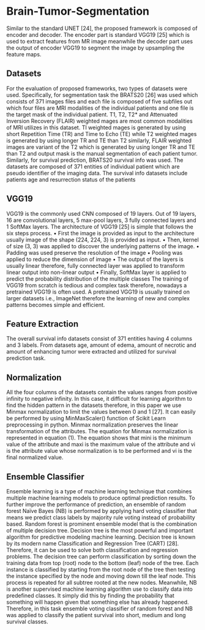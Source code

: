 # Brain-Tumor-Segmentation
Similar to the standard UNET [24], the proposed framework is composed of encoder and decoder. The encoder part is standard VGG19 [25] which is used to extract features from MR image meanwhile the decoder part uses the output of encoder VGG19 to segment the image by upsampling the feature maps.
## Datasets
For the evaluation of proposed frameworks, two types of datasets were used. Specifically, for segmentation task the BRATS20 [26] was used which consists of 371 images files and each file is composed of five subfiles out which four files are MRI modalities of the individual patients and one file is the target mask of the individual patient. T1, T2, T2* and Attenuated Inversion Recovery (FLAIR) weighted mages are most common modalities of MRI utilizes in this dataset. TI weighted mages is generated by using short Repetition Time (TR) and Time to Echo (TE) while T2 weighted mages is generated by using longer TR and TE than T2 similarly, FLAIR weighted images are variant of the T2 which is generated by using longer TR and TE than T2 and output mask is the manual segmentation of each patient tumor. Similarly, for survival prediction, BRATS20 survival info was used. The datasets are composed of 371 entities of individual patient which are pseudo identifier of the imaging data. The survival info datasets include patients age and resurrection status of the patients
## VGG19
VGG19 is the commonly used CNN composed of 19 layers. Out of 19 layers, 16 are convolutional layers, 5 max-pool layers, 3 fully connected layers and 1 SoftMax layers. The architecture of VGG19 [25] is simple that follows the six steps process.
•	First the image is provided as input to the architecture usually image of the shape (224, 224, 3) is provided as input.
•	Then, kernel of size (3, 3) was applied to discover the underlying patterns of the image.
•	Padding was used preserve the resolution of the image
•	Pooling was applied to reduce the dimension of image
•	The output of the layers is usually linear therefore, fully connected layer was applied to transform linear output into non-linear output
•	Finally, SoftMax layer is applied to predict the probability distribution of the multiple classes
The training of VGG19 from scratch is tedious and complex task therefore, nowadays a pretrained VGG19 is often used. A pretrained VGG19 is usually trained on larger datasets i.e., ImageNet therefore the learning of new and complex patterns becomes simple and efficient.
## Feature Extraction
The overall survival info datasets consist of 371 entities having 4 columns and 3 labels. From datasets age, amount of edema, amount of necrotic and amount of enhancing tumor were extracted and utilized for survival prediction task.
## Normalization
All the four columns of the datasets contain the values ranges from positive infinity to negative infinity. In this case, it difficult for learning algorithm to find the hidden pattern in the datasets therefore, in this paper we use Minmax normalization to limit the values between 0 and 1 [27]. It can easily be performed by using MinMaxScaler() function of Scikit Learn preprocessing in python. Minmax normalization preserves the linear transformation of the attributes. The equation for Minmax normalization is represented in equation (1). The equation shows that mini is the minimum value of the attribute and maxi is the maximum value of the attribute and vi is the attribute value whose normalization is to be performed and vi is the final normalized value.
## Ensemble Classifier
Ensemble learning is a type of machine learning technique that combines multiple machine learning models to produce optimal prediction results. To further improve the performance of prediction, an ensemble of random forest Naïve Bayes (NB) is performed by applying hard voting classifier that means we predict class labels by majority rule voting instead of probability based. Random forest is prominent ensemble model that is the combination of multiple decision tree. Decision tree is the most powerful and important algorithm for predictive modeling machine learning. Decision tree is known by its modern name Classification and Regression Tree (CART) [28]. Therefore, it can be used to solve both classification and regression problems. The decision tree can perform classification by sorting down the training data from top (root) node to the bottom (leaf) node of the tree. Each instance is classified by starting from the root node of the tree then testing the instance specified by the node and moving down till the leaf node. This process is repeated for all subtree rooted at the new nodes. Meanwhile, NB is another supervised machine learning algorithm use to classify data into predefined classes. It simply did this by finding the probability that something will happen given that something else has already happened. Therefore, in this task ensemble voting classifier of random forest and NB was applied to classify the patient survival into short, medium and long survival classes.
